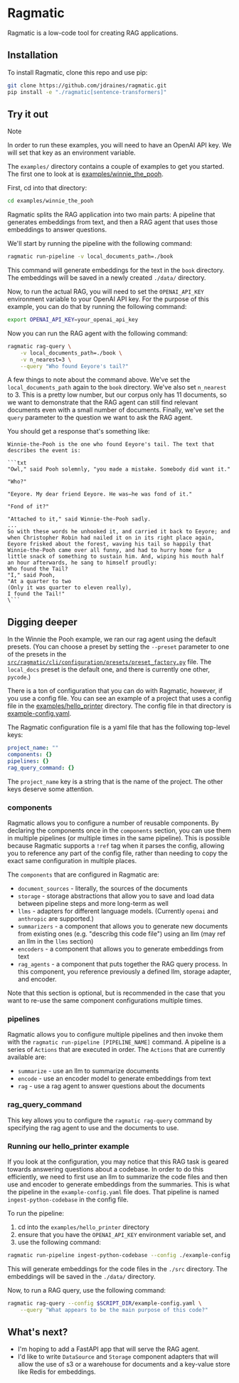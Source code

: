 Ragmatic
========

Ragmatic is a low-code tool for creating RAG applications.

Installation
------------

To install Ragmatic, clone this repo and use pip:

```bash
git clone https://github.com/jdraines/ragmatic.git
pip install -e "./ragmatic[sentence-transformers]"
```

Try it out
----------

> [!NOTE]
> In order to run these examples, you will need to have an OpenAI API key. We
> will set that key as an environment variable.

The `examples/` directory contains a couple of examples to get you started. The
first one to look at is [examples/winnie_the_pooh](./examples/winnie_the_pooh/).

First, cd into that directory:
    
```bash
cd examples/winnie_the_pooh
```

Ragmatic splits the RAG application into two main parts: A pipeline that
generates embeddings from text, and then a RAG agent that uses those embeddings
to answer questions.

We'll start by running the pipeline with the following command:

```bash
ragmatic run-pipeline -v local_documents_path=./book
```

This command will generate embeddings for the text in the `book` directory. The
embeddings will be saved in a newly created `./data/` directory.

Now, to run the actual RAG, you will need to set the `OPENAI_API_KEY` environment variable
to your OpenAI API key. For the purpose of this example, you can do that by
running the following command:

```bash
export OPENAI_API_KEY=your_openai_api_key
```

Now you can run the RAG agent with the following command:

```bash
ragmatic rag-query \
    -v local_documents_path=./book \
    -v n_nearest=3 \
    --query "Who found Eeyore's tail?"
```

A few things to note about the command above. We've set the `local_documents_path` again
to the `book` directory. We've also set `n_nearest` to 3. This is a pretty low number, 
but our corpus only has 11 documents, so we want to demonstrate that the RAG agent can
still find relevant documents even with a small number of documents. Finally, we've set
the `query` parameter to the question we want to ask the RAG agent.

You should get a response that's something like:

```
Winnie-the-Pooh is the one who found Eeyore's tail. The text that describes the event is:

```txt
"Owl," said Pooh solemnly, "you made a mistake. Somebody did want it."

"Who?"

"Eeyore. My dear friend Eeyore. He was—he was fond of it."

"Fond of it?"

"Attached to it," said Winnie-the-Pooh sadly.
...
So with these words he unhooked it, and carried it back to Eeyore; and when Christopher Robin had nailed it on in its right place again, Eeyore frisked about the forest, waving his tail so happily that Winnie-the-Pooh came over all funny, and had to hurry home for a little snack of something to sustain him. And, wiping his mouth half an hour afterwards, he sang to himself proudly:
Who found the Tail?
"I," said Pooh,
"At a quarter to two
(Only it was quarter to eleven really),
I found the Tail!"
\```
```

Digging deeper
--------------

In the Winnie the Pooh example, we ran our rag agent using the default presets. (You can choose a preset by setting the
`--preset` parameter to one of the presets in the [`src/ragmatic/cli/configuration/presets/preset_factory.py`](./src/ragmatic/cli/configuration/presets/preset_factory.py) file. The
`local_docs` preset is the default one, and there is currently one other, `pycode`.)

There is a ton of configuration that you can do with Ragmatic, however, if you use a config file. You can see an example
of a project that uses a config file in the [examples/hello_printer](./examples/hello_printer) directory. The config file
in that directory is [example-config.yaml](./examples/hello_printer/example-config.yaml).

The Ragmatic configuration file is a yaml file that has the following top-level keys:

```yaml
project_name: ""
components: {}
pipelines: {}
rag_query_command: {}
```

The `project_name` key is a string that is the name of the project. The other keys deserve some attention.

### components

Ragmatic allows you to configure a number of reusable components. By declaring the components once in the `components`
section, you can use them in multiple pipelines (or multiple times in the same pipeline). This is possible because
Ragmatic supports a `!ref` tag when it parses the config, allowing you to reference any part of the config file, rather
than needing to copy the exact same configuration in multiple places.

The `components` that are configured in Ragmatic are:

- `document_sources` - literally, the sources of the documents
- `storage` - storage abstractions that allow you to save and load data between pipeline steps and more long-term as well
- `llms` - adapters for different language models. (Currently `openai` and `anthropic` are supported.)
- `summarizers` - a component that allows you to generate new documents from existing ones (e.g. "describg this code file") using an llm (may ref an llm in the `llms` section)
- `encoders` - a component that allows you to generate embeddings from text
- `rag_agents` - a component that puts together the RAG query process. In this component, you reference previously a defined llm, storage adapter, and encoder.

Note that this section is optional, but is recommended in the case that you want to re-use the same component configurations multiple times.

### pipelines

Ragmatic allows you to configure multiple pipelines and then invoke them with the `ragmatic run-pipeline [PIPELINE_NAME]` command.
A pipeline is a series of `Actions` that are executed in order. The `Actions` that are currently available are:
- `summarize` - use an llm to summarize documents
- `encode` - use an encoder model to generate embeddings from text
- `rag` - use a rag agent to answer questions about the documents

### rag_query_command

This key allows you to configure the `ragmatic rag-query` command by specifying the rag agent to use and the documents
to use.

### Running our hello_printer example

If you look at the configuration, you may notice that this RAG task is geared towards answering questions about a codebase.
In order to do this efficiently, we need to first use an llm to summarize the code files and then use and encoder to 
generate embeddings from the summaries. This is what the pipeline in the `example-config.yaml` file does. That pipeline
is named `ingest-python-codebase` in the config file.

To run the pipeline:

1. cd into the `examples/hello_printer` directory
2. ensure that you have the `OPENAI_API_KEY` environment variable set, and 
3. use the following command:

```bash
ragmatic run-pipeline ingest-python-codebase --config ./example-config.yaml
```

This will generate embeddings for the code files in the `./src` directory. The embeddings will be saved in the `./data/`
directory.

Now, to run a RAG query, use the following command:

```bash
ragmatic rag-query --config $SCRIPT_DIR/example-config.yaml \
    --query "What appears to be the main purpose of this code?"
```

What's next?
------------

- I'm hoping to add a FastAPI app that will serve the RAG agent.
- I'd like to write `DataSource` and `Storage` component adapters that will allow the use
  of s3 or a warehouse for documents and a key-value store like Redis for embeddings.

